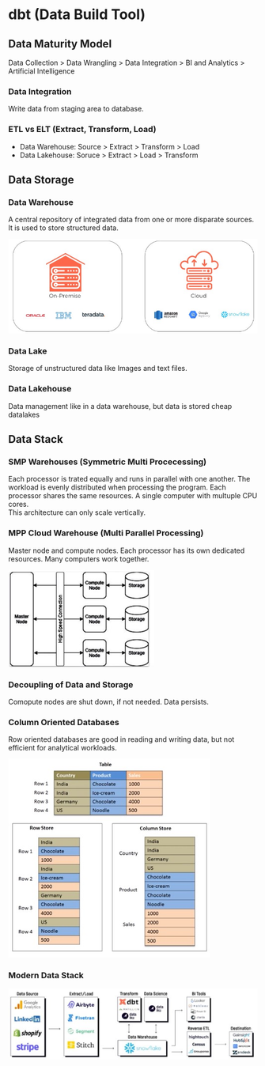 # dbt (Data Build Tool)

## Data Maturity Model

Data Collection > Data Wrangling > Data Integration > BI and Analytics > Artificial Intelligence  
### Data Integration

Write data from staging area to database.

### ETL vs ELT (Extract, Transform, Load)

* Data Warehouse: Source > Extract > Transform > Load  
* Data Lakehouse: Soruce > Extract > Load > Transform

## Data Storage

### Data Warehouse

A central repository of integrated data from one or more disparate sources. It is used to store structured data.

![Database](../img/de_dbt_01.jpg)

### Data Lake

Storage of unstructured data like Images and text files.

### Data Lakehouse

Data management like in a data warehouse, but data is stored cheap datalakes

## Data Stack

### SMP Warehouses (Symmetric Multi Procecessing)

Each processor is trated equally and runs in parallel with one another. The workload is evenly distributed when processing the program. Each processor shares the same resources. A single computer with multuple CPU cores.  
This architecture can only scale vertically.

### MPP Cloud Warehouse (Multi Parallel Processing)

Master node and compute nodes. Each processor has its own dedicated resources. Many computers work together.  

![MPP](../img/de_dbt_02.jpg)

### Decoupling of Data and Storage

Comopute nodes are shut down, if not needed. Data persists.

### Column Oriented Databases

Row oriented databases are good in reading and writing data, but not efficient for analytical workloads.

![Column oriented databases](../img/de_dbt_03.jpg)

### Modern Data Stack

![Modern Data Stack](../img/de_dbt_04.jpg)

